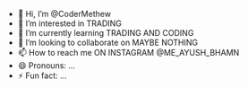- 👋 Hi, I’m @CoderMethew
- 👀 I’m interested in TRADING
- 🌱 I’m currently learning TRADING AND CODING
- 💞️ I’m looking to collaborate on MAYBE NOTHING
- 📫 How to reach me ON INSTAGRAM @ME_AYUSH_BHAMN
- 😄 Pronouns: ...
- ⚡ Fun fact: ...

<!---
CoderMethew/CoderMethew is a ✨ special ✨ repository because its `README.md` (this file) appears on your GitHub profile.
You can click the Preview link to take a look at your changes.
--->
